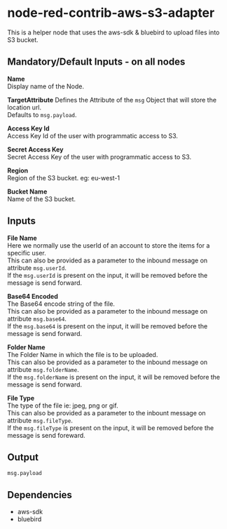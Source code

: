 # node-red-contrib-aws-s3-adapter

This is a helper node that uses the aws-sdk & bluebird to upload files into S3 bucket.

## Mandatory/Default Inputs - on all nodes

**Name**  
Display name of the Node.

**TargetAttribute**
Defines the Attribute of the `msg` Object that will store the location url.  
Defaults to `msg.payload`.

**Access Key Id**  
Access Key Id of the user with programmatic access to S3.

**Secret Access Key**  
Secret Access Key of the user with programmatic access to S3.

**Region**  
Region of the S3 bucket. eg: eu-west-1

**Bucket Name**  
Name of the S3 bucket.

## Inputs

**File Name**  
Here we normally use the userId of an account to store the items for a specific user.  
This can also be provided as a parameter to the inbound message on attribute `msg.userId`.  
If the `msg.userId` is present on the input, it will be removed before the message is send forward.

**Base64 Encoded**  
The Base64 encode string of the file.  
This can also be provided as a parameter to the inbound message on attribute `msg.base64`.  
If the `msg.base64` is present on the input, it will be removed before the message is send forward.

**Folder Name**  
The Folder Name in which the file is to be uploaded.  
This can also be provided as a parameter to the inbound message on attribute `msg.folderName`.  
If the `msg.folderName` is present on the input, it will be removed before the message is send forward.

**File Type**  
The type of the file ie: jpeg, png or gif.  
This can also be provided as a parameter to the inbount message on attribute `msg.fileType`.  
If the `msg.fileType` is present on the input, it will be removed before the message is send foreward.

## Output

`msg.payload`

## Dependencies

- aws-sdk
- bluebird
